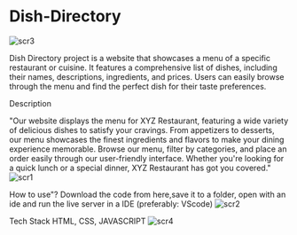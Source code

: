 # Dish-Directory
![scr3](https://user-images.githubusercontent.com/86075267/231204459-23d0451e-e338-4422-b7e4-c068a9fceff6.jpg)

Dish Directory project is a website that showcases a menu of a specific restaurant or cuisine. It features a comprehensive list of dishes, including their names, descriptions, ingredients, and prices. Users can easily browse through the menu and find the perfect dish for their taste preferences.

Description

"Our website displays the menu for XYZ Restaurant, featuring a wide variety of delicious dishes to satisfy your cravings. 
From appetizers to desserts, our menu showcases the finest ingredients and flavors to make your dining experience memorable. 
Browse our menu, filter by categories, and place an order easily through our user-friendly interface. 
Whether you're looking for a quick lunch or a special dinner, XYZ Restaurant has got you covered."
![scr1](https://user-images.githubusercontent.com/86075267/231204429-efbd8626-7597-4f53-b7bb-5432859212cf.jpg)

How to use"?
Download the code from here,save it to a folder, open with an ide and run the live server in  a IDE (preferably:  VScode)
![scr2](https://user-images.githubusercontent.com/86075267/231204451-d78e25db-93f3-40b3-a320-c97588aa92e8.jpg)

Tech Stack
HTML, CSS, JAVASCRIPT
![scr4](https://user-images.githubusercontent.com/86075267/231204468-3b1ff58d-c35e-4e9e-8a4c-b70128ec6da0.jpg)
